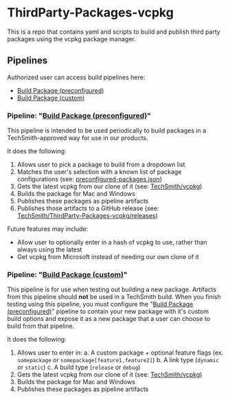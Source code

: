 # ThirdParty-Packages-vcpkg
This is a repo that contains yaml and scripts to build and publish third party packages using the vcpkg package manager.

## Pipelines
Authorized user can access build pipelines here:
- [Build Package (preconfigured)](https://dev.azure.com/techsmith/ThirdParty-Packages-vcpkg/_build?definitionId=789)
- [Build Package (custom)](https://dev.azure.com/techsmith/ThirdParty-Packages-vcpkg/_build?definitionId=790)

### Pipeline: "[Build Package (preconfigured)](https://dev.azure.com/techsmith/ThirdParty-Packages-vcpkg/_build?definitionId=789)"
This pipeline is intended to be used periodically to build packages in a TechSmith-approved way for use in our products.

It does the following:
1. Allows user to pick a package to build from a dropdown list
2. Matches the user's selection with a known list of package configurations (see: [preconfigured-packages.json](preconfigured-packages.json))
3. Gets the latest vcpkg from our clone of it (see: [TechSmith/vcpkg](https://github.com/TechSmith/vcpkg))
4. Builds the package for Mac and Windows
5. Publishes these packages as pipeline artifacts
6. Publishes those artifacts to a GitHub release (see: [TechSmith/ThirdParty-Packages-vcpkg/releases](releases))

Future features may include:
- Allow user to optionally enter in a hash of vcpkg to use, rather than always using the latest
- Get vcpkg from Microsoft instead of needing our own clone of it

### Pipeline: "[Build Package (custom)](https://dev.azure.com/techsmith/ThirdParty-Packages-vcpkg/_build?definitionId=790)"
This pipeline is for use when testing out building a new package.  Artifacts from this pipeline should **not** be used in a TechSmith build.  When you finish testing using this pipeline, you must configure the "[Build Package (preconfigured)](https://dev.azure.com/techsmith/ThirdParty-Packages-vcpkg/_build?definitionId=789)" pipeline to contain your new package with it's custom build options and expose it as a new package that a user can choose to build from that pipeline.

It does the following:
1. Allows user to enter in:
  a. A custom package + optional feature flags (ex. `somepackage` or `somepackage[feature1,feature2]`)
  b. A link type (`dynamic` or `static`)
  c. A build type (`release` or `debug`)
2. Gets the latest vcpkg from our clone of it (see: [TechSmith/vcpkg](https://github.com/TechSmith/vcpkg))
3. Builds the package for Mac and Windows
4. Publishes these packages as pipeline artifacts
